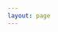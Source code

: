 ```yaml
---
layout: page
---
```


<script lang="ts" setup>
import { data } from "./team.data";
import {
  VPTeamPage,
  VPTeamPageTitle,
  VPTeamMembers,
  VPTeamPageSection
} from 'vitepress/theme';

const sortByContributions = (a, b) =>   b.contributions - a.contributions;
const sortByOverride = (a, b) => overrides.findIndex(o => o.login === a.login) - overrides.findIndex(o => o.login === b.login);

    
// https://vitepress.dev/reference/default-theme-team-page#show-team-members-in-a-page
// Add your full name here, if you want it to be shown
const overrides = [
  {
    login: "mj-hof",
    name: 'Martin Hofmann',
    core: true,
    title: 'Product Owner',
    org: "Schwarz IT",
    orgLink: "https://it.schwarz/"
  },
  {
    login: "jannick-ux",
    name: 'Jannick Keller',
    core: true,
    title: 'Design Lead',
    org: "Schwarz IT",
    orgLink: "https://it.schwarz/",
  },
  {
    login: "flubnau",
    name: 'Florian Lubnau',
    core: true,
    title: 'Designer',
    org: "Schwarz IT",
    orgLink: "https://it.schwarz/",
  },
  {
    login: "JoCa96",
    name: 'Jonathan Leo Carle',
    core: true,
    title: 'Engineering Lead',
    org: "Schwarz IT",
    orgLink: "https://it.schwarz/",
  },
  {
    login: "BoppLi",
    name: 'Linda Bopp',
    core: false,
    org: "Schwarz IT",
    orgLink: "https://it.schwarz/",
    desc: "Former Core Member 🫡",
  },
  {
    login: "larsrickert",
    name: 'Lars Rickert',
    core: true,
    title: 'Engineer',
    org: "Schwarz IT",
    orgLink: "https://it.schwarz/",
  },
  {
    login: "MajaZarkova",
    name: 'Maja Zarkova',
    core: true,
    title: 'Engineer',
    org: "Schwarz IT",
    orgLink: "https://it.schwarz/",
  },
    {
    login: "ChristianBusshoff",
    name: 'Christian Bußhoff',
    core: true,
    title: 'Engineer',
    org: "Schwarz IT",
    orgLink: "https://it.schwarz/",
  },
  {
    login: "rhoggs-bot-test-account",
    type: "Bot",
  },
  {
    login: "oemueller",
    name: "Oliver Müller",
    org: "Schwarz IT",
    orgLink: "https://it.schwarz/",
  },
  {
    login: "markbrockhoff",
    name: "Mark Brockhoff",
    org: "Schwarz IT",
    orgLink: "https://it.schwarz/",
  }
];

const mapped = data.contributors.map((c) => ({
  ...c,
  avatar: c.avatar_url,
  name: c.login,
  links: [
    { icon: 'github', link: c.html_url },
  ],
  ...overrides.find(n => c.login === n.login)
}));

const coreMembers = mapped.filter(m => m.core).sort(sortByOverride);
const bots = mapped.filter(m => m.type === "Bot").sort(sortByContributions);
const contributors = mapped.filter(m => !bots.includes(m) && !coreMembers.includes(m)).sort(sortByContributions);
</script>

<VPTeamPage style="margin-top: 0;">
  <VPTeamPageTitle>
    <template #title>Meet the team 👋</template>
    <template #lead>
      onyx is maintained by a dedicated team at <a href="https://it.schwarz">Schwarz IT</a>. Below you will find the core members of our team.
      <br><br>
      Are you looking for a bug report or feature request?
      <br><br>
      Then please use our <a href="https://github.com/SchwarzIT/onyx/issues">GitHub issues</a>.
      For general Q&A, announcements and polls feel free to visit our community space via <a href="https://github.com/SchwarzIT/onyx/discussions/categories/q-a">GitHub discussions</a>.
    </template>

  </VPTeamPageTitle>
  <VPTeamMembers size="medium" :members="coreMembers" />
  <VPTeamPageSection>
    <template #title>Thank you to all contributors 🙏</template>
    <template #members>
      <VPTeamMembers size="small" :members="contributors" />
    </template>
  </VPTeamPageSection>
  <VPTeamPageSection>
    <template #title>Our hardworking bots 🤖</template>
    <template #members>
      <VPTeamMembers size="small" :members="bots" />
    </template>
  </VPTeamPageSection>
</VPTeamPage>
